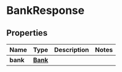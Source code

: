 

# BankResponse


## Properties

Name | Type | Description | Notes
------------ | ------------- | ------------- | -------------
**bank** | [**Bank**](Bank.md) |  | 




